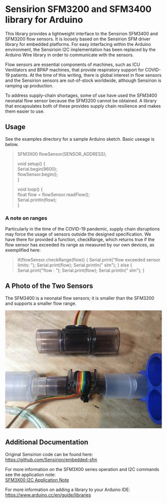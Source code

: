# Sensirion SFM3200 and SFM3400 library for Arduino

This library provides a lightweight interface to the Sensirion SFM3400 and SFM3200 flow sensors. It is loosely based on the Sensirion SFM driver library for embedded platforms.  For easy interfacing within the Arduino environment, the Sensirioin I2C implementation has been replaced by the Arduino Wire library in order to communicate with the sensors.

Flow sensors are essential components of machines, such as ICU Ventilators and BPAP machines, that provide respiratory support 
for COVID-19 patients. At the time of this writing, there is global interest in flow sensors and the Sensirion sensors are out-of-stock worldwide, although Sensirion is ramping up production.

To address supply-chain shortages, some of use have used the SFM3400 neonatal flow sensor because the SFM3200 cannot be obtained. A library that encapsulates both of these provides supply chain resilience and makes them easier to use.

## Usage

See the examples directory for a sample Arduino sketch. Basic useage is below.

>SFM3X00 flowSensor(SENSOR_ADDRESS);  
>  
>void setup() {     
>  Serial.begin(9600);  
>  flowSensor.begin();  
>}  
>  
> void loop() {  
>  float flow = flowSensor.readFlow();  
>  Serial.println(flow);  
>}  

### A note on ranges

Particularly in the time of the COVID-19 pandemic, supply chain disruptions may force the usage of sensors outside the designed specification. We have there for provided a function, checkRange, which returns true if the flow sensor has exceeded its range as measured by our own devices, as exemplified here:

>  if(flowSensor.checkRange(flow))
>  {
>    Serial.print("flow exceeded sensor limits:  ");
>    Serial.print(flow);
>    Serial.println(" slm");
>  }
>  else
>  {
>    Serial.print("flow : ");
>    Serial.print(flow);
>    Serial.println(" slm");
>  }



## A Photo of the Two Sensors

The SFM3400 is a neonatal flow sensors; it is smaller than the SFM3200 and supports a smaller flow range.

![image](https://github.com/PubInv/SFM3X00/blob/master/SFM3200andSFM3400.jpg)

## Additional Documentation

Original Sensirion code can be found here: https://github.com/Sensirion/embedded-sfm

For more information on the SFM3X00 series operation and I2C commands see the application note:  
[SFM3X00 I2C Application Note](https://www.sensirion.com/fileadmin/user_upload/customers/sensirion/Dokumente/5_Mass_Flow_Meters/Sensirion_Mass_Flow_Meters_Application_Note_SFM3xxx.pdf)

For more information on adding a library to your Arduino IDE: https://www.arduino.cc/en/guide/libraries
